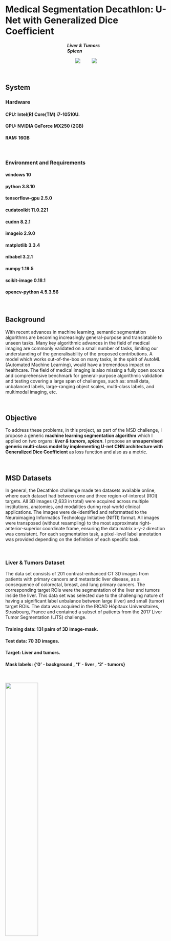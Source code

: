 # Medical Segmentation Decathlon: U-Net with Generalized Dice Coefficient

<span>&nbsp;&nbsp;&nbsp;&nbsp;&nbsp;&nbsp;&nbsp;&nbsp;&nbsp;&nbsp;&nbsp;&nbsp;&nbsp;&nbsp;&nbsp;&nbsp;&nbsp;&nbsp;&nbsp;&nbsp;&nbsp;&nbsp;&nbsp;&nbsp;&nbsp;&nbsp;&nbsp;&nbsp;&nbsp;&nbsp;&nbsp;&nbsp;&nbsp;&nbsp;&nbsp;&nbsp;&nbsp;&nbsp;&nbsp;&nbsp;&nbsp;&nbsp;&nbsp;&nbsp;&nbsp;&nbsp;&nbsp;&nbsp;&nbsp;</span>***Liver & Tumors***
<span>&nbsp;&nbsp;&nbsp;&nbsp;&nbsp;&nbsp;&nbsp;&nbsp;&nbsp;&nbsp;&nbsp;&nbsp;&nbsp;&nbsp;&nbsp;&nbsp;&nbsp;&nbsp;&nbsp;&nbsp;&nbsp;&nbsp;&nbsp;&nbsp;&nbsp;&nbsp;&nbsp;&nbsp;&nbsp;&nbsp;&nbsp;&nbsp;&nbsp;&nbsp;&nbsp;&nbsp;&nbsp;&nbsp;&nbsp;&nbsp;&nbsp;&nbsp;&nbsp;&nbsp;&nbsp;&nbsp;&nbsp;&nbsp;&nbsp;</span>***Spleen***

<p align="center">
  <img src="https://user-images.githubusercontent.com/88136596/136297704-f872e328-096d-4a7d-96b0-a55f8bd420de.gif">
&nbsp; &nbsp; &nbsp; &nbsp;
  <img src="https://user-images.githubusercontent.com/88136596/136198937-c88385bb-a741-4115-89dc-d07ae7051649.gif">
</p>
<br/>

## System

### Hardware
#### CPU: Intel(R) Core(TM) i7-10510U.
#### GPU: NVIDIA GeForce MX250 (2GB)
#### RAM: 16GB
<br/>

### Environment and Requirements
#### windows 10
#### python 3.8.10
#### tensorflow-gpu 2.5.0 
#### cudatoolkit 11.0.221
#### cudnn 8.2.1
#### imageio 2.9.0
#### matplotlib 3.3.4
#### nibabel 3.2.1
#### numpy 1.19.5
#### scikit-image 0.18.1
#### opencv-python 4.5.3.56
<br/>

## Background

With recent advances in machine learning, semantic segmentation algorithms are becoming increasingly general-purpose and translatable to unseen tasks. Many key algorithmic advances in the field of medical imaging are commonly validated on a small number of tasks, limiting our understanding of the generalisability of the proposed contributions. A model which works out-of-the-box on many tasks, in the spirit of AutoML (Automated Machine Learning), would have a tremendous impact on healthcare. The field of medical imaging is also missing a fully open source and comprehensive benchmark for general-purpose algorithmic validation and testing covering a large span of challenges, such as: small data, unbalanced labels, large-ranging object scales, multi-class labels, and multimodal imaging, etc.

<br/>

## Objective
To address these problems, in this project, as part of the MSD challenge, I propose a generic **machine learning segmentation algorithm** which I applied on two organs: ***liver & tumors, spleen***. I propose an **unsupervised generic multi-class model by implementing U-net CNN architecture with Generalized Dice Coefficient** as loss function and also as a metric.

<br/>

## MSD Datasets
In general, the Decathlon challenge made ten datasets available online, where each dataset had between one and three region-of-interest (ROI) targets. All 3D images (2,633 in total) were acquired across multiple institutions, anatomies, and modalities during real-world clinical applications. The images were de-identified and reformatted to the Neuroimaging Informatics Technology Initiative (NIfTI) format. All images were transposed (without resampling) to the most approximate right-anterior-superior coordinate frame, ensuring the data matrix x-y-z direction was consistent. For each segmentation task, a pixel-level label annotation was provided depending on the definition of each specific task.

<br/>

### Liver & Tumors Dataset
The data set consists of 201 contrast-enhanced CT 3D images from patients with primary cancers and metastatic liver disease, as a consequence of colorectal, breast, and lung primary cancers. The corresponding target ROIs were the segmentation of the liver and tumors inside the liver. This data set was selected due to the challenging nature of having a significant label unbalance between large (liver) and small (tumor) target ROIs. The data was acquired in the IRCAD Hôpitaux Universitaires, Strasbourg, France and contained a subset of patients from the 2017 Liver Tumor Segmentation (LiTS) challenge. 

#### Training data: 131 pairs of 3D image-mask.
#### Test data: 70 3D images.
#### Target: Liver and tumors.
#### Mask labels: {‘0’ - background , ‘1’ - liver , ‘2’ - tumors}
<br/>
<p align="left">
  <img src="https://user-images.githubusercontent.com/88136596/136630170-b90d9feb-9913-4ff1-9430-8829b78a0b3b.png" width="45%" hight="45%">
</p>
<br/>

### Spleen Dataset
The dataset consists of 61 portal venous phase CT scans from patients undergoing chemotherapy treatment for liver metastases. The corresponding target ROI was the spleen. This data set was selected due to the large variations in the field-of-view. The data was acquired in the Memorial Sloan Kettering Cancer Center, New York, US. 

#### Training data: 131 pairs of 3D image-mask.
#### Test data: 70 3D images.
#### Target: Liver and tumors.
#### Mask labels: {‘0’ - background , ‘1’ - spleen}
<br/>
<p align="left">
  <img src="https://user-images.githubusercontent.com/88136596/136631736-e9c5ddf6-5fec-433d-86bc-67f9d69b398e.png" width="45%" hight="45%">
</p>
<br/>

## Preprocess

### From 3D to 2D
Each dataset consists of dozens of medical examinations in 3D, we’ll transform the 3-dimensional data into 2-d cuts as an input of our U-net. Namely, we’ll take each 3-dimensional volume and divide it into slices, hence, we’ll take the slices of all the 3D images and concatenated them together to a stack and thus we get a new augmented dataset.

### Downsampling the Data
The training dataset consists of an enormous amount of 2D slices, so in order to overcome overfitting we’ll downsample our data with a factor of 2 by downsampling each image (slice) in a half, i.e., take every second pixel lengthwise and widthwise of the image (in my case; 512/2). Also, in this way memory saving increased runtime speed.

### Data Normalization
It is necessary to transfer the range of values of the training and test images to match the range of values of the masks, hence we will perform data normalization, by applying this transformation:
<p align="left">
  <img src="https://user-images.githubusercontent.com/88136596/136672510-c2e84702-6dc7-4f27-9ace-b8c525db4825.png" width="25%" hight="25">
</p>
<br/>

## Generalized Dice Score as Metric and Generalized Dice Loss as Loss Function
<br/>
<p align="left">
  <img src="https://user-images.githubusercontent.com/88136596/136677128-0672f440-227b-413f-a4c7-a0823f7e0122.png" width="75%" hight="75%">
</p>

**Note**: *Generalized Dice Score metric much better than Sparse Categorical Cross-Entropy metric. When I tried to implement the model on the liver task with the 3 labels (label 0 is background) with Sparse Categorical Cross-Entropy I got training accuracy artificially high (> 98%), hence, I got overfitting. That because label 0 was being included in the loss calculation. So I decided to implement a Generalized Dice Score on our model.
Much better than.*

<br/>

## 'Adam' Optimizer
<br/>
<p align="left">
  <img src="https://user-images.githubusercontent.com/88136596/136677159-ca245859-b12a-4a88-b49e-38bf6dfe1c89.png" width="60%" hight="60%">
</p>

**Note**: *It's critical to use a very low learning rate because we have a large model. As a result, we are at risk of overfitting very quickly if we apply large weight updates. Here, we only want to readapt the pre-trained weights in an incremental way.*

<br/>

Source: [here](https://www.deeplearningbook.org/)

<br/>

## Model Architecture: Multi-Class U-Net
<br/>
<p align="left">
  <img src="https://user-images.githubusercontent.com/88136596/136843152-0492fd61-08a7-4c66-900b-dd140a5f6610.PNG">
</p>

### U-net Advantages

• This architecture contains links between its first “increasing features resolution/decrease image resolution” and its second “decreasing feature resolution/upscaling image resolution”. These links consist of saving snapshots of the weights during the first phase of the network and copying them to the second phase of the network. This makes the network combining features from different spatial regions of the image and allows it to localize more precisely regions of interests.

• The “U-Net” doesn’t need multiple runs to perform image segmentation and can learn with very few labeled images that are well suited for image segmentation in biology or medicine.

• The “U-Net” doesn’t need multiple runs to perform image segmentation and can learn with very few labeled images that are well suited for image segmentation in biology or medicine.

• In this architecture, the network is input image size agnostic since it does not contain fully connected layers. This also leads to a smaller model weight size.

• Can be easily scaled to have multiple classes.

• Relatively easy to understand why architecture works, if you have a basic understanding of how convolutions work.

• Architecture works well with a small training set, thanks to the robustness provided with data augmentation.

<br/>

## Experiments and Results

#### Training duration: 8 hours (for each segmentation task).
#### Batch size: 5 (due to lack of memory)
#### Epochs: 20
#### Validation split: 20%
 
<br/>

### Liver & Tumors

#### Training Process

<br/>
<p align="left">
  <img src="https://user-images.githubusercontent.com/88136596/136902983-c61e02f2-9329-4b99-aa4f-833e8332f30d.png" width="75%" hight="75%">
</p>
<br/>

#### Exemples
<br/>
<p align="left">
  <img src="https://user-images.githubusercontent.com/88136596/136909118-9ef79a78-dc06-4a78-9f46-c25835bd6ff0.png" width="75%" hight="75%">
</p>
<br/>

### Spleen

#### Training Process
<br/>
<p align="left">
  <img src="https://user-images.githubusercontent.com/88136596/136905028-a027e411-eb64-4a27-9441-a7d943e5d9f7.png" width="75%" hight="75%">
</p>
<br/>

#### Exemples
<br/>
<p align="left">
  <img src="https://user-images.githubusercontent.com/88136596/136909740-627568f5-8fec-4c26-8c3e-4ce4f0a2fe94.png" width="75%" hight="75%">
</p>
<br/>

## Conclusions and Summary
In this project, I developed a single generic algorithm, that can be able to generalize and work accurately across multiple different medical segmentation tasks, without the need for any human interaction. I introduced the efficiency of our algorithm by applying it to two tasks; segmentation of spleen and liver with tumors. Experimental results show that our generic model based on U-net and Generalized Dice Coefficient algorithm leads to high segmentation performance, the test Generalized Dice Coefficient reached 0.89 for liver and tumors and 0.91 for the spleen which is satisfying. All this was done without human interaction and with a relatively short run time compared to traditional segmentation methods.


Experimental results show that my generic model based on U-net and Generalized Dice Coefficient algorithm leads to high segmentation accuracy for each organ (liver and tumors, spleen), separately, without human interaction, with a relatively short run time compared to traditional segmentation methods.
